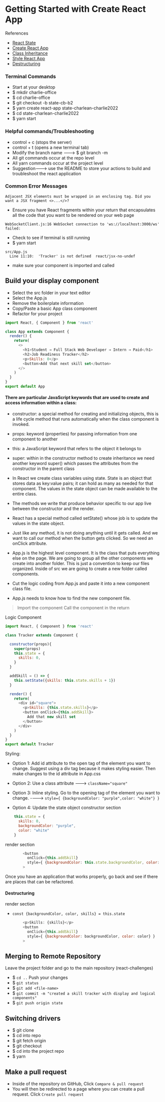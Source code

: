 # Getting Started with Create React App

References 
- [React State](https://github.com/learn-academy-2022-charlie/Syllabus/blob/main/react/state.md)
- [Create React App](https://github.com/learn-academy-2022-charlie/Syllabus/blob/main/react/create-react-app.md)
- [Class Inheritance](https://github.com/learn-academy-2022-charlie/Syllabus/blob/main/javascript/class-inheritance.md)
- [Style React App](https://blog.logrocket.com/styling-in-react-4-ways-style-react-app/)
- [Destructuring](https://sebhastian.com/react-destructuring/)


### Terminal Commands
- Start at your desktop
- $ mkdir charlie-office
- $ cd charlie-office
- $ git checkout -b state-cb-b2
- $ yarn create react-app state-charlean-charlie2022
- $ cd state-charlean-charlie2022
- $ yarn start

### Helpful commands/Troubleshooting
- control + c (stops the server)
- control + t (opens a new terminal tab)
- Modify the branch name ---> $ git branch -m <new-branch-name>
- All git commands occur at the repo level
- All yarn commands occur at the project level
- Suggestion---> use the README to store your actions to build and troubleshoot the react application

### Common Error Messages
```
Adjacent JSX elements must be wrapped in an enclosing tag. Did you want a JSX fragment <>...</>?
```
- Ensure you have React fragments within your return that encapsulates all the code that you want to be rendered on your web page
```
WebSocketClient.js:16 WebSocket connection to 'ws://localhost:3000/ws' failed: 
```
- Check to see if terminal is still running
- $ yarn start

```
src/App.js
  Line 11:10:  'Tracker' is not defined  react/jsx-no-undef
```
- make sure your component is imported and called

## Build your display component
- Select the src folder in your text editor
- Select the App.js
- Remove the boilerplate information
- Copy/Paste a basic App class component
- Refactor for your project

```javascript
import React, { Component } from 'react'

class App extends Component {
  render() {
    return(
      <>
        <h1>Student → Full Stack Web Developer → Intern → Paid</h1>
        <h2>Job Readiness Tracker</h2>
        <p>Skills: 0</p>
        <button>Add that next skill set</button>        
      </>
    )
  }
}
export default App
```

#### There are particular JavaScript keywords that are used to create and access information within a class:

- constructor: a special method for creating and initializing objects, this is a life cycle method that runs automatically when the class component is invoked.
- props: keyword (properties) for passing information from one component to another
- this: a JavaScript keyword that refers to the object it belongs to
- super: within in the constructor method to create inheritance we need another keyword super() which passes the attributes from the constructor in the parent class

- In React we create class variables using state. State is an object that stores data as key:value pairs; it can hold as many as needed for that component. The values in the state object can be made available to the entire class.

- The methods we write that produce behavior specific to our app live between the constructor and the render. 

- React has a special method called setState() whose job is to update the values in the state object. 

- Just like any method, it is not doing anything until it gets called. And we want to call our method when the button gets clicked. So we need an onClick attribute.

- App.js is the highest level component. It is the class that puts everything else on the page. We are going to group all the other components we create into another folder. This is just a convention to keep our files organized. Inside of src we are going to create a new folder called components.

- Cut the logic coding from App.js and paste it into a new component class file.

- App.js needs to know how to find the new component file.
> Import the component
> Call the component in the return

Logic Component
```javascript
import React, { Component } from 'react'

class Tracker extends Component {

  constructor(props){
    super(props)
    this.state = {
      skills: 0,
    }
  }

  addSkill = () => {
    this.setState({skills: this.state.skills + 1})
  }

  render() {
    return(
      <div id="square">
        <p>Skills: {this.state.skills}</p>
        <button onClick={this.addSkill}>
          Add that new skill set
        </button>        
      </div>
    )
  }
}
export default Tracker
```

Styling:
- Option 1: Add id attribute to the open tag of the element you want to change. Suggest using a div tag because it makes styling easier. Then make changes to the id attribute in App.css

- Option 2: Use a class attribute ---> `className="square"`

- Option 3: Inline styling. Go to the opening tag of the element you want to change. ----> `style={ {backgroundColor: "purple",color: "white"} }`

- Option 4: Update the state object
constructor section
```javascript
    this.state = {
      skills: 0,
      backgroundColor: "purple",
      color: "white"
    }
```
render section
```javascript
        <button 
          onClick={this.addSkill} 
          style={ {backgroundColor: this.state.backgroundColor, color: this.state.color} }
        >
```

Once you have an application that works properly, go back and see if there are places that can be refactored.

#### Destructuring
render section
  -  `const {backgroundColor, color, skills} = this.state`
```javascript
        <p>Skills: {skills}</p>
        <button 
          onClick={this.addSkill} 
          style={ {backgroundColor: backgroundColor, color: color} }
        >
```

## Merging to Remote Repository

Leave the project folder and go to the main repository (react-challenges) 
- $ `cd ..`
Push your changes
- $ `git status`
- $ `git add <file-name>`
- $ `git commit -m "created a skill tracker with display and logical components"`
- $ `git push origin state`

## Switching drivers
- $ git clone <repo>
- $ cd into repo
- $ git fetch origin <branch-name>
- $ git checkout <branch-name>
- $ cd into the project repo
- $ yarn 

## Make a pull request
- Inside of the repository on GitHub, Click `Compare & pull request`
- You will then be redirected to a page where you can create a pull request. Click `Create pull request`